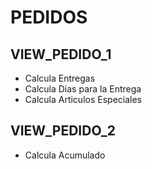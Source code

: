 # PEDIDOS

## VIEW_PEDIDO_1
- Calcula Entregas
- Calcula Dias para la Entrega
- Calcula Articulos Especiales 

## VIEW_PEDIDO_2
- Calcula Acumulado